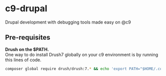 # c9-drupal
Drupal development with debugging tools made easy on @c9

## Pre-requisites
**Drush on the $PATH.**    
One way to do install Drush7 globally on your c9 environment is by running this lines of code.
``` bash
composer global require drush/drush:7.* && echo 'export PATH="$HOME/.composer/vendor/bin:$PATH"' >> $HOME/.bashrc && source $HOME/.bashrc
```
